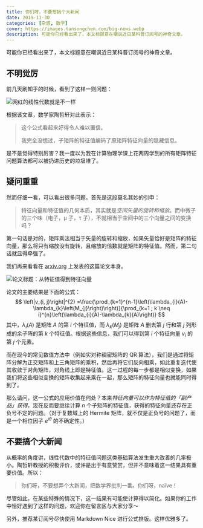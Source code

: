 ```yaml
---
title: 你们呀，不要想搞个大新闻
date: 2019-11-30
categories: [杂感, 数学]
cover: https://images.tansongchen.com/big-news.webp
description: 可能你已经看出来了，本文标题意在嘲讽近日某科普订阅号的神奇文章。
---
```


可能你已经看出来了，本文标题意在嘲讽近日某科普订阅号的神奇文章。

## 不明觉厉

前几天刷知乎的时候，看到了这样一则问题：

![网红的线性代数就是不一样](http://img.candobear.com/2019-11-17-230052.png)

根据该文章，数学家陶哲轩对此表示：

> 这个公式看起来好得令人难以置信。
>
> 我完全没想过，子矩阵的特征值编码了原矩阵特征向量的隐藏信息。

是不是觉得特别厉害？我一度以为我在计算物理学课上花两周学到的所有矩阵特征问题算法都可以被扔进历史的垃圾堆了。

## 疑问重重

然而仔细一看，可以看出很多问题。首先是这段莫名其妙的引申：

> 特征向量和特征值的几何本质，其实就是*空间矢量的旋转和缩放*。而中微子的三个味（电子，μ 子，τ 子），不就相当于空间中的三个向量之间的变换吗？

第一句话是对的，矩阵乘法相当于矢量的旋转和缩放，如果矢量恰好是矩阵的特征向量，那么将只有缩放没有旋转，且缩放的倍数就是矩阵的特征值。然而，第二句话就显得牵强了。

我们再来看看在 [arxiv.org](一个在公有区域发表论文的平台。) 上发表的这篇论文本身。

![论文标题：从特征值得到特征向量](http://img.candobear.com/2019-11-17-233157.png)

论文的主要结果是下面的公式：
$$
\left|v_{i, j}\right|^{2} =\frac{\prod_{k=1}^{n-1}\left(\lambda_{i}(A)-\lambda_{k}\left(M_{j}\right)\right)}{\prod_{k=1 ; k \neq i}^{n}\left(\lambda_{i}(A)-\lambda_{k}(A)\right)}
$$
其中，$\lambda_i(A)$ 是矩阵 $A$ 的第 $i$ 个特征值，而 $\lambda_k(M_j)$ 是矩阵 $A$ 删去第 $j$ 行和第 $j$ 列形成的余子阵的第 $k$ 个特征值。根据这些信息，我们可以得到第 $i$ 个特征向量 $v_i$ 的第 $j$ 个元素。

而在现今的常见数值方法中（例如实对称稠密矩阵的 QR 算法），我们是通过将矩阵分解为正交矩阵和上三角矩阵的乘积，然后再将它们反向相乘，如此重复迭代使其收敛于对角矩阵，对角线上即是特征值。这一过程的每一步都是相似变换，如果我们将这些相似变换的矩阵收集起来乘在一起，那么矩阵的特征向量也就能同时得到了。

那么请问，这一公式的应用价值在何处？本来*特征向量可以作为特征值的「副产品」获得*，现在反而要继续计算 $n$ 个子矩阵的特征值，获得的特征向量还存在正负号不定的问题。（对于复数域上的 Hermite 矩阵，就不仅是正负号的问题了，而是一个相位因子 $e^{i\theta}$ 的不确定性。）

## 不要搞个大新闻

从概率的角度讲，线性代数中的特征值问题这类基础算法发生重大改善的几率极小。陶哲轩教授的积极评价，或许是出于有意赞赏，但并不意味着这一结果具有重要价值。所以：

> 你们呀，不要想弄个大新闻，把数学界批判一番。你们呀，naïve！

尽管如此，在某些特殊的情况下，这一结果有可能使计算得以简化。如果你的工作中恰好遇到了这样的问题，欢迎你在留言区与大家分享～



另外，推荐某订阅号尽快使用 Markdown Nice 进行公式排版。这样优雅多了。
